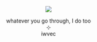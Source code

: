 <p align="center">
    <img src="https://i.postimg.cc/QxBsSWDC/Untitled326-20250426214023-fliter-warm-sea-channel-red-mode-normal.png">
</p>
<p align="center">
    whatever you go through, I do too
<br>
    ⊹
<br>
    iwvec
</p>
<!--
**wishlizx/wishlizx** is a ✨ _special_ ✨ repository because its `README.md` (this file) appears on your GitHub profile.
